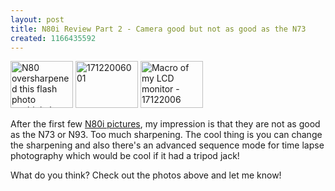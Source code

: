 ```yaml
---
layout: post
title: N80i Review Part 2 - Camera good but not as good as the N73
created: 1166435592
---
```

<a href="http://www.flickr.com/photos/roland/325178241/" title="N80 oversharpened this flash photo methinks!"><img src="http://static.flickr.com/135/325178241_e09be3e8e2_t.jpg" width="100" height="75" alt="N80 oversharpened this flash photo methinks! - 17122006003" /></a>
<a href="http://www.flickr.com/photos/roland/325177692/" title="N80 macro mode - not bad, N73 and N93 better methinks"><img src="http://static.flickr.com/134/325177692_8363af1af8_t.jpg" width="100" height="75" alt="17122006001" /></a>
<a href="http://www.flickr.com/photos/roland/325149655/" title="N80 macro shot of my LCD monito"><img src="http://static.flickr.com/142/325149655_62d25e9394_t.jpg" width="100" height="75" alt="Macro of my LCD monitor - 17122006" /></a>
<p>
After the first few <a href="http://flickr.com/photos/roland/tags/n80photo">N80i pictures</a>, my impression is that they are not as good as the N73 or N93. Too much sharpening. The cool thing is you can change the sharpening and also there's an advanced sequence mode for time lapse photography which would be cool if it had a tripod jack!
</p><p>
What do you think? Check out the photos above and let me know!
</p>
